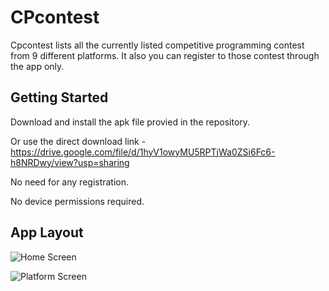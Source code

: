 # CPcontest

Cpcontest lists all the currently listed competitive programming contest from 9 different platforms.
It also you can register to those contest through the app only.

## Getting Started

Download and install the apk file provied in the repository.

Or use the direct download link - https://drive.google.com/file/d/1hyV1owyMU5RPTjWa0ZSi6Fc6-h8NRDwy/view?usp=sharing

No need for any registration.

No device permissions required.

## App Layout

![Home Screen](https://github.com/Avi-nash5/CPcontest-flutter-app/blob/master/Screenshot_20200718-023724.jpg)

![Platform Screen](https://github.com/Avi-nash5/CPcontest-flutter-app/blob/master/Screenshot_20200718-023715.jpg)
